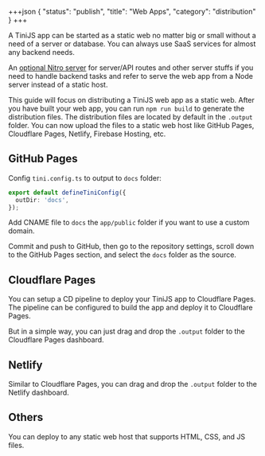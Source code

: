 +++json
{
  "status": "publish",
  "title": "Web Apps",
  "category": "distribution"
}
+++

A TiniJS app can be started as a static web no matter big or small without a need of a server or database. You can always use SaaS services for almost any backend needs.

An [optional Nitro server](/server) for server/API routes and other server stuffs if you need to handle backend tasks and refer to serve the web app from a Node server instead of a static host.

This guide will focus on distributing a TiniJS web app as a static web. After you have built your web app, you can run `npm run build` to generate the distribution files. The distribution files are located by default in the `.output` folder. You can now upload the files to a static web host like GitHub Pages, Cloudflare Pages, Netlify, Firebase Hosting, etc.

## GitHub Pages

Config `tini.config.ts` to output to `docs` folder:

```ts
export default defineTiniConfig({
  outDir: 'docs',
});
```

Add CNAME file to `docs` the `app/public` folder if you want to use a custom domain.

Commit and push to GitHub, then go to the repository settings, scroll down to the GitHub Pages section, and select the `docs` folder as the source.

## Cloudflare Pages

You can setup a CD pipeline to deploy your TiniJS app to Cloudflare Pages. The pipeline can be configured to build the app and deploy it to Cloudflare Pages.

But in a simple way, you can just drag and drop the `.output` folder to the Cloudflare Pages dashboard.

## Netlify

Similar to Cloudflare Pages, you can drag and drop the `.output` folder to the Netlify dashboard.

## Others

You can deploy to any static web host that supports HTML, CSS, and JS files.
